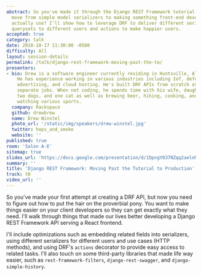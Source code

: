 ```yaml
---
abstract: So you've made it through the Django REST Framework tutorial. How do you
  move from simple model serializers to making something front-end developers can
  actually use? I'll show how to leverage DRF to deliver different serializers and
  querysets to different users and actions to make happier users.
accepted: true
category: talk
date: 2018-10-17 11:30:00 -0500
difficulty: All
layout: session-details
permalink: /talk/django-rest-framework-moving-past-the-to/
presenters:
- bio: Drew is a software engineer currently residing in Huntsville, Alabama, USA.
    He has experience working in various industries including IoT, defense,
    advertising, and cloud hosting. He's built DRF APIs from scratch at two
    separate jobs. When not coding, he spends time with his wife, daughter,
    two dogs, and one cat as well as brewing beer, hiking, cooking, and
    watching various sports.
  company: Rackspace
  github: drewbrew
  name: Drew Winstel
  photo_url: '/static/img/speakers/drew-winstel.jpg'
  twitter: hops_and_smoke
  website: ''
published: true
room: 'Salon A-E'
sitemap: true
slides_url: 'https://docs.google.com/presentation/d/1DpngY037NZqq2aelnM4czjgWIUh20tF5Q4jp3yOOHuU/edit'
summary: ''
title: 'Django REST Framework: Moving Past the Tutorial to Production'
track: t0
video_url: ''
---
```


So you've made your first attempt at creating a DRF API, but now you need to
figure out how to put the hair on the proverbial pony. You want to make things
easier on your client developers so they can get exactly what they need. I'll
walk through things that made our lives better developing a Django REST
Framework API serving a React frontend.

I'll include optimizations such as embedding related fields into serializers,
using different serializers for different users and use cases (HTTP methods),
and using DRF's `actions` decorator to provide easy access to related tasks.
I'll also touch on some third-party libraries that made life way easier, such
as `rest-framework-filters`, `django-rest-swagger`, and `django-simple-history`.
